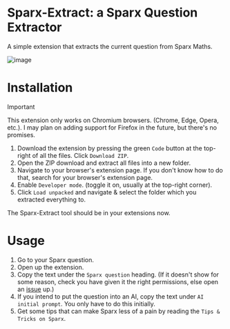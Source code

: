 # Sparx-Extract: a Sparx Question Extractor
A simple extension that extracts the current question from Sparx Maths.

![image](https://github.com/user-attachments/assets/129b61dd-1fdd-48bd-973d-cd08836db4da)

# Installation
> [!IMPORTANT]
> This extension only works on Chromium browsers. (Chrome, Edge, Opera, etc.).
> I may plan on adding support for Firefox in the future, but there's no promises.

1. Download the extension by pressing the green `Code` button at the top-right of all the files. Click `Download ZIP`.
2. Open the ZIP download and extract all files into a new folder.
3. Navigate to your browser's extension page. If you don't know how to do that, search for your browser's extension page.
4. Enable `Developer mode`. (toggle it on, usually at the top-right corner).
5. Click `Load unpacked` and navigate & select the folder which you extracted everything to.

The Sparx-Extract tool should be in your extensions now.

# Usage
1. Go to your Sparx question.
2. Open up the extension.
3. Copy the text under the `Sparx question` heading. (If it doesn't show for some reason, check you have given it the right permissions, else open an [issue](https://github.com/Sparxist/SparxMathsExtract/issues) up.)
4. If you intend to put the question into an AI, copy the text under `AI initial prompt`. You only have to do this initially.
5. Get some tips that can make Sparx less of a pain by reading the `Tips & Tricks on Sparx`.
